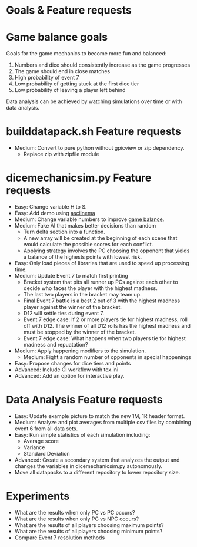 # Goals & Feature requests

# Game balance goals
Goals for the game mechanics to become more fun and balanced:

1) Numbers and dice should consistently increase as the game progresses
2) The game should end in close matches
3) High probability of event 7
4) Low probability of getting stuck at the first dice tier
5) Low probability of leaving a player left behind

Data analysis can be achieved by watching simulations over time or with data
analysis.


# builddatapack.sh Feature requests
* Medium: Convert to pure python without gpicview or zip dependency.
  * Replace zip with zipfile module

# dicemechanicsim.py Feature requests
* Easy: Change variable H to S.
* Easy: Add demo using [asciinema](https://asciinema.org/)
* Medium: Change variable numbers to improve 
[game balance](https://github.com/TechnologyClassroom/dice-mechanic-sim/blob/master/docs/goals.md#game-balance-goals).
* Medium: Fake AI that makes better decisions than random
  * Turn delta section into a function.
  * A new array will be created at the beginning of each scene that would
    calculate the possible scores for each conflict.
  * Applying strategy involves the PC choosing the opponent that yields a
    balance of the highests points with lowest risk.
* Easy: Only load pieces of libraries that are used to speed up processing
  time.
* Medium: Update Event 7 to match first printing
  * Bracket system that pits all runner up PCs against each other to decide
    who faces the player with the highest madness.
  * The last two players in the bracket may team up.
  * Final Event 7 battle is a best 2 out of 3 with the highest madness
    player against the winner of the bracket.
  * D12 will settle ties during event 7.
  * Event 7 edge case: If 2 or more players tie for highest madness, roll
    off with D12.  The winner of all D12 rolls has the highest madness and
    must be stopped by the winner of the bracket.
  * Event 7 edge case: What happens when two players tie for highest
    madness and repuatation?
* Medium: Apply happening modifiers to the simulation.
  * Medium: Fight a random number of opponents in special happenings
* Easy: Propose changes for dice tiers and points
* Advanced: Include CI workflow with tox.ini
* Advanced: Add an option for interactive play.

# Data Analysis Feature requests
* Easy: Update example picture to match the new 1M, 1R header format.
* Medium: Analyze and plot averages from multiple csv files by combining event
  6 from all data sets.
* Easy: Run simple statistics of each simulation including:
  * Average score
  * Variance
  * Standard Deviation
* Advanced: Create a secondary system that analyzes the output and changes the
  variables in dicemechanicsim.py autonomously.
* Move all datapacks to a different repository to lower repository size.

# Experiments

* What are the results when only PC vs PC occurs?
* What are the results when only PC vs NPC occurs?
* What are the results of all players choosing maximum points?
* What are the results of all players choosing minimum points?
* Compare Event 7 resolution methods
